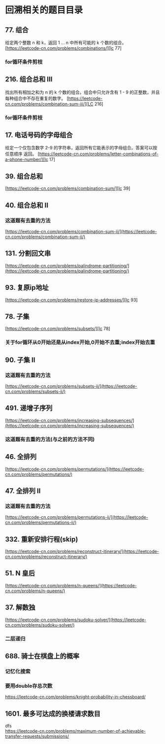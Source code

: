 # 回溯相关的题目目录

## 77. 组合

给定两个整数 n 和 k，返回 1 ... n 中所有可能的 k 个数的组合。  
[https://leetcode-cn.com/problems/combinations/][lc 77]

### for循环条件剪枝

[lc 77]: https://leetcode-cn.com/problems/combinations/

## 216. 组合总和 III

找出所有相加之和为 n 的 k 个数的组合。组合中只允许含有 1 - 9 的正整数，并且每种组合中不存在重复的数字。
[https://leetcode-cn.com/problems/combination-sum-iii/][LC 216]

[LC 216]: https://leetcode-cn.com/problems/combination-sum-iii/

### for循环条件剪枝

## 17. 电话号码的字母组合

给定一个仅包含数字 2-9 的字符串，返回所有它能表示的字母组合。答案可以按 任意顺序 返回。
[https://leetcode-cn.com/problems/letter-combinations-of-a-phone-number/][lc 17]

[lc 17]: https://leetcode-cn.com/problems/letter-combinations-of-a-phone-number/

## 39. 组合总和

[https://leetcode-cn.com/problems/combination-sum/][lc 39]

[lc 39]: https://leetcode-cn.com/problems/combination-sum/

## 40. 组合总和 II

### 这道题有去重的方法

[https://leetcode-cn.com/problems/combination-sum-ii/](https://leetcode-cn.com/problems/combination-sum-ii/)

## 131. 分割回文串

[https://leetcode-cn.com/problems/palindrome-partitioning/](https://leetcode-cn.com/problems/palindrome-partitioning/)

## 93. 复原ip地址

[https://leetcode-cn.com/problems/restore-ip-addresses/][lc 93]

[lc 93]: https://leetcode-cn.com/problems/restore-ip-addresses/

## 78. 子集

[https://leetcode-cn.com/problems/subsets/][lc 78]

### 关于for循环从0开始还是从index开始,0开始不去重;index开始去重

[lc 78]: https://leetcode-cn.com/problems/subsets/

## 90. 子集 II

### 这道题有去重的方法

[https://leetcode-cn.com/problems/subsets-ii/](https://leetcode-cn.com/problems/subsets-ii/)

## 491. 递增子序列

[https://leetcode-cn.com/problems/increasing-subsequences/](https://leetcode-cn.com/problems/increasing-subsequences/)

### 这道题有去重的方法(与之前的方法不同)

## 46. 全排列

[https://leetcode-cn.com/problems/permutations/](https://leetcode-cn.com/problems/permutations/)

## 47. 全排列 II

### 这道题有去重的方法

[https://leetcode-cn.com/problems/permutations-ii/](https://leetcode-cn.com/problems/permutations-ii/)

## 332. 重新安排行程(skip)

[https://leetcode-cn.com/problems/reconstruct-itinerary/](https://leetcode-cn.com/problems/reconstruct-itinerary/)

## 51. N 皇后

[https://leetcode-cn.com/problems/n-queens/](https://leetcode-cn.com/problems/n-queens/)

## 37. 解数独

[https://leetcode-cn.com/problems/sudoku-solver/](https://leetcode-cn.com/problems/sudoku-solver/)

### 二层递归

## 688. 骑士在棋盘上的概率

### 记忆化搜索

### 要用double存总次数

https://leetcode-cn.com/problems/knight-probability-in-chessboard/

## 1601. 最多可达成的换楼请求数目

dfs  
https://leetcode-cn.com/problems/maximum-number-of-achievable-transfer-requests/submissions/
